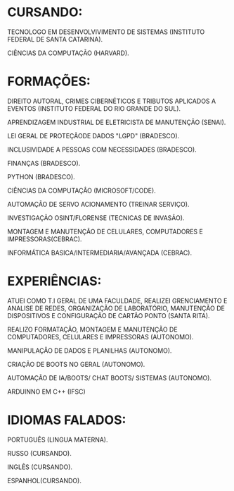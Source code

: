 # CURSANDO:
TECNOLOGO EM DESENVOLVIVIMENTO DE SISTEMAS (INSTITUTO FEDERAL DE SANTA CATARINA).

CIÊNCIAS DA COMPUTAÇÃO (HARVARD).

# FORMAÇÕES:
DIREITO AUTORAL, CRIMES CIBERNÉTICOS E TRIBUTOS APLICADOS A EVENTOS (INSTITUTO FEDERAL DO RIO GRANDE DO SUL).

APRENDIZAGEM INDUSTRIAL DE ELETRICISTA DE MANUTENÇÂO (SENAI).

LEI GERAL DE PROTEÇÃODE DADOS "LGPD" (BRADESCO).

INCLUSIVIDADE A PESSOAS COM NECESSIDADES (BRADESCO).

FINANÇAS (BRADESCO).

PYTHON (BRADESCO).

CIÊNCIAS DA COMPUTAÇÂO (MICROSOFT/CODE).

AUTOMAÇÃO DE SERVO ACIONAMENTO (TREINAR SERVIÇO).

INVESTIGAÇÃO OSINT/FLORENSE (TECNICAS DE INVASÃO).

MONTAGEM E MANUTENÇÃO DE CELULARES, COMPUTADORES E IMPRESSORAS(CEBRAC).

INFORMÁTICA BASICA/INTERMEDIARIA/AVANÇADA (CEBRAC).


# EXPERIÊNCIAS:
ATUEI COMO T.I GERAL DE UMA FACULDADE, REALIZEI GRENCIAMENTO E ANALISE DE REDES, ORGANIZAÇÃO DE LABORATÓRIO, MANUTENÇÃO DE DISPOSITIVOS E CONFIGURAÇÃO DE CARTÃO PONTO (SANTA RITA).

REALIZO FORMATAÇÃO, MONTAGEM E MANUTENÇÃO DE COMPUTADORES, CELULARES E IMPRESSORAS (AUTONOMO).

MANIPULAÇÂO DE DADOS E PLANILHAS (AUTONOMO).

CRIAÇÃO DE BOOTS NO GERAL (AUTONOMO).

AUTOMAÇÃO DE IA/BOOTS/ CHAT BOOTS/ SISTEMAS (AUTONOMO).

ARDUINNO EM C++ (IFSC)

# IDIOMAS FALADOS:

PORTUGUÊS (LINGUA MATERNA).

RUSSO (CURSANDO).

INGLÊS (CURSANDO).

ESPANHOL(CURSANDO).
